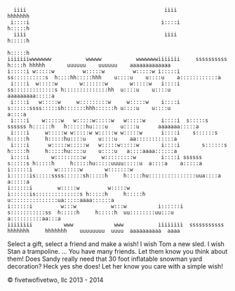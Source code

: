 
      iiii                                            iiii                  hhhhhhh
     i::::i                                          i::::i                 h:::::h
      iiii                                            iiii                  h:::::h
                                                                            h:::::h
    iiiiiiiwwwwwww           wwwww           wwwwwwwiiiiiii     ssssssssss   h::::h hhhhh       uuuuuu    uuuuuu    aaaaaaaaaaaaa
    i:::::i w:::::w         w:::::w         w:::::w i:::::i   ss::::::::::s  h::::hh:::::hhh    u::::u    u::::u    a::::::::::::a
     i::::i  w:::::w       w:::::::w       w:::::w   i::::i ss:::::::::::::s h::::::::::::::hh  u::::u    u::::u    aaaaaaaaa:::::a
     i::::i   w:::::w     w:::::::::w     w:::::w    i::::i s::::::ssss:::::sh:::::::hhh::::::h u::::u    u::::u             a::::a
     i::::i    w:::::w   w:::::w:::::w   w:::::w     i::::i  s:::::s  ssssss h::::::h   h::::::hu::::u    u::::u      aaaaaaa:::::a
     i::::i     w:::::w w:::::w w:::::w w:::::w      i::::i    s::::::s      h:::::h     h:::::hu::::u    u::::u    aa::::::::::::a
     i::::i      w:::::w:::::w   w:::::w:::::w       i::::i       s::::::s   h:::::h     h:::::hu::::u    u::::u   a::::aaaa::::::a
     i::::i       w:::::::::w     w:::::::::w        i::::i ssssss   s:::::s h:::::h     h:::::hu:::::uuuu:::::u  a::::a    a:::::a
    i::::::i       w:::::::w       w:::::::w        i::::::is:::::ssss::::::sh:::::h     h:::::hu:::::::::::::::uua::::a    a:::::a
    i::::::i        w:::::w         w:::::w         i::::::is::::::::::::::s h:::::h     h:::::h u:::::::::::::::ua:::::aaaa::::::a
    i::::::i         w:::w           w:::w          i::::::i s:::::::::::ss  h:::::h     h:::::h  uu::::::::uu:::u a::::::::::aa:::a
    iiiiiiii          www             www           iiiiiiii  sssssssssss    hhhhhhh     hhhhhhh    uuuuuuuu  uuuu  aaaaaaaaaa  aaaa




Select a gift, select a friend and make a wish!
I wish Tom a new sled. I wish Stan a trampoline. ...
You have many friends. Let them know you think about them!
Does Sandy really need that 30 foot inflatable snowman yard decoration?
Heck yes she does! Let her know you care with a simple wish!


&copy; fivetwofivetwo, llc 2013 - 2014